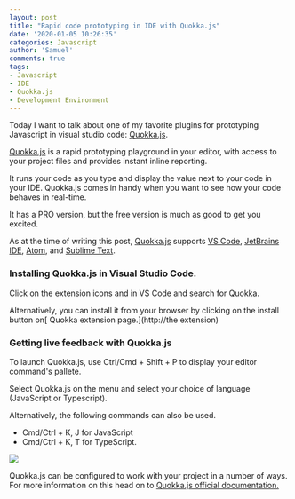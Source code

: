 ```yaml
---
layout: post
title: "Rapid code prototyping in IDE with Quokka.js"
date: '2020-01-05 10:26:35'
categories: Javascript
author: 'Samuel'
comments: true
tags:
- Javascript
- IDE
- Quokka.js
- Development Environment
---
```


Today I want to talk about one of my favorite plugins for prototyping Javascript in visual studio code: [Quokka.js](https://quokkajs.com/).



[Quokka.js](https://quokkajs.com/) is a rapid prototyping playground in your editor, with access to your project files and provides instant inline reporting.



It runs your code as you type and display the value next to your code in your IDE. Quokka.js comes in handy when you want to see how your code behaves in real-time.


It has a PRO version, but the free version is much as good to get you excited.

As at the time of writing this post, [Quokka.js](https://quokkajs.com/) supports [VS Code](https://code.visualstudio.com/), [JetBrains IDE](https://www.jetbrains.com/),  [Atom](https://atom.io/), and [Sublime Text](https://www.sublimetext.com/).



### Installing Quokka.js in Visual Studio Code.


Click on the extension icons and in VS Code and search for Quokka.

Alternatively, you can install it from your browser by clicking on the install button on[ Quokka extension page.](http://the extension)



### Getting  live feedback with Quokka.js

To launch Quokka.js, use Ctrl/Cmd + Shift + P  to display your editor command's pallete.

Select Quokka.js on the menu and select your choice of language  (JavaScript or Typescript).

Alternatively, the following commands can also be used.

-  Cmd/Ctrl + K, J for JavaScript
- Cmd/Ctrl + K, T for TypeScript. 



![](https://res.cloudinary.com/samueljames/image/upload/v1578307034/Hnet-image.gif)

Quokka.js can be configured to work with your project in a number of ways. For more information on this head on to [Quokka.js official documentation.](https://quokkajs.com/docs/configuration.html)